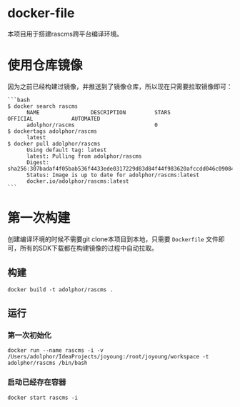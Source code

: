 # docker-file
本项目用于搭建rascms跨平台编译环境。

# 使用仓库镜像

因为之前已经构建过镜像，并推送到了镜像仓库，所以现在只需要拉取镜像即可：
    
    ```bash
    $ docker search rascms
          NAME                DESCRIPTION         STARS               OFFICIAL            AUTOMATED
          adolphor/rascms                         0
    $ dockertags adolphor/rascms
          latest
    $ docker pull adolphor/rascms
          Using default tag: latest
          latest: Pulling from adolphor/rascms
          Digest: sha256:307badaf4f05bab536f4433ede0317229d83d84f44f983620afccdd046c09084
          Status: Image is up to date for adolphor/rascms:latest
          docker.io/adolphor/rascms:latest
    ```


# 第一次构建

创建编译环境的时候不需要git clone本项目到本地，只需要 `Dockerfile` 文件即可，所有的SDK下载都在构建镜像的过程中自动拉取。

## 构建
```
docker build -t adolphor/rascms .
```

## 运行

### 第一次初始化
```
docker run --name rascms -i -v /Users/adolphor/IdeaProjects/joyoung:/root/joyoung/workspace -t adolphor/rascms /bin/bash
```

### 启动已经存在容器
```markdown
docker start rascms -i
```

